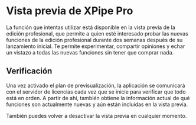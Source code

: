 # Vista previa de XPipe Pro

La función que intentas utilizar está disponible en la vista previa de la edición profesional, que permite a quien esté interesado probar las nuevas funciones de la edición profesional durante dos semanas después de su lanzamiento inicial. Te permite experimentar, compartir opiniones y echar un vistazo a todas las nuevas funciones sin tener que comprar nada.

## Verificación

Una vez activado el plan de previsualización, la aplicación se comunicará con el servidor de licencias cada vez que se inicie para verificar que todo está en orden. A partir de ahí, también obtiene la información actual de qué funciones son actualmente nuevas y aún están incluidas en la vista previa.

También puedes volver a desactivar la vista previa en cualquier momento.
